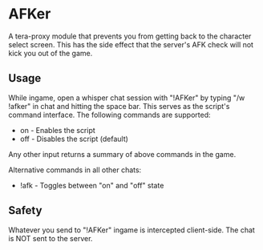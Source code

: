# AFKer
A tera-proxy module that prevents you from getting back to the character select screen. 
This has the side effect that the server's AFK check will not kick you out of the game.  
  
## Usage  
While ingame, open a whisper chat session with "!AFKer" by typing "/w !afker" in chat and hitting the space bar.
This serves as the script's command interface. 
The following commands are supported:  
  
* on - Enables the script  
* off - Disables the script (default)  
  
Any other input returns a summary of above commands in the game.  
  
Alternative commands in all other chats:  
* !afk - Toggles between "on" and "off" state  
  
## Safety
Whatever you send to "!AFKer" ingame is intercepted client-side. The chat is NOT sent to the server.